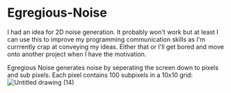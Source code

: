 # Egregious-Noise
I had an idea for 2D noise generation. It probably won't work but at least I can use this to improve my programming communication skills as I'm currrently crap at conveying my ideas. Either that or I'll get bored and move onto another project when I have the motivation. 


Egregious Noise generates noise by seperating the screen down to pixels and sub pixels. Each pixel contains 100 subpixels in a 10x10 grid:
![Untitled drawing (14)](https://user-images.githubusercontent.com/60031333/170854231-28acf91d-09df-4f38-aee5-e3187adada23.png)
